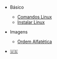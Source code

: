 * Básico
  * [Comandos Linux](ComandosLinux.md)
  * [Instalar Linux](InstalacaoSO.md)

* Imagens
  * [Ordem Alfatética](Imagens.md)

* [:us:](/us/)